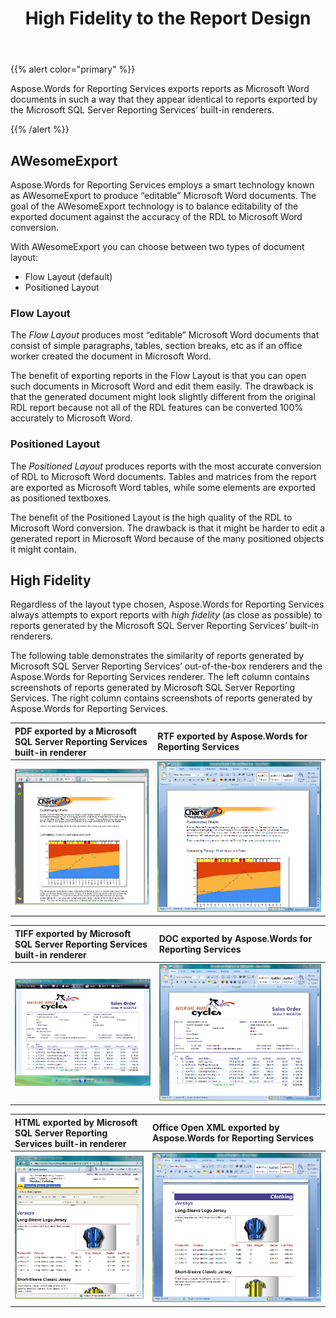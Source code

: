 ﻿---
title: High Fidelity to the Report Design
second_title: Aspose.Words for Reporting Services
articleTitle: High Fidelity to the Report Design
linktitle: High Fidelity to the Report Design
description: "This page demonstrates high quality of the output documents produced of the Aspose.Words for Reporting Services."
type: docs
weight: 50
url: /reportingservices/high-fidelity-to-the-report-design/
---

{{% alert color="primary" %}}

Aspose.Words for Reporting Services exports reports as Microsoft Word documents in such a way that they appear identical to reports exported by the Microsoft SQL Server Reporting Services’ built-in renderers.

{{% /alert %}}

## AWesomeExport

Aspose.Words for Reporting Services employs a smart technology known as AWesomeExport to produce “editable” Microsoft Word documents. The goal of the AWesomeExport technology is to balance editability of the exported document against the accuracy of the RDL to Microsoft Word conversion.

With AWesomeExport you can choose between two types of document layout:

- Flow Layout (default)
- Positioned Layout

### Flow Layout

The *Flow Layout* produces most “editable” Microsoft Word documents that consist of simple paragraphs, tables, section breaks, etc as if an office worker created the document in Microsoft Word.

The benefit of exporting reports in the Flow Layout is that you can open such documents in Microsoft Word and edit them easily. The drawback is that the generated document might look slightly different from the original RDL report because not all of the RDL features can be converted 100% accurately to Microsoft Word.

### Positioned Layout

The *Positioned Layout* produces reports with the most accurate conversion of RDL to Microsoft Word documents. Tables and matrices from the report are exported as Microsoft Word tables, while some elements are exported as positioned textboxes.

The benefit of the Positioned Layout is the high quality of the RDL to Microsoft Word conversion. The drawback is that it might be harder to edit a generated report in Microsoft Word because of the many positioned objects it might contain.

## High Fidelity

Regardless of the layout type chosen, Aspose.Words for Reporting Services always attempts to export reports with *high fidelity* (as close as possible) to reports generated by the Microsoft SQL Server Reporting Services’ built-in renderers.

The following table demonstrates the similarity of reports generated by Microsoft SQL Server Reporting Services’ out-of-the-box renderers and the Aspose.Words for Reporting Services renderer. The left column contains screenshots of reports generated by Microsoft SQL Server Reporting Services. The right column contains screenshots of reports generated by Aspose.Words for Reporting Services.

| PDF exported by a Microsoft SQL Server Reporting Services built-in renderer | RTF exported by Aspose.Words for Reporting Services |
| :- | :- |
| ![todo:image_alt_text](high-fidelity-to-the-report-design-1.png) | ![todo:image_alt_text](high-fidelity-to-the-report-design-2.png) |


| TIFF exported by Microsoft SQL Server Reporting Services built-in renderer | DOC exported by Aspose.Words for Reporting Services |
| :- | :- |
| ![todo:image_alt_text](high-fidelity-to-the-report-design-3.png) | ![todo:image_alt_text](high-fidelity-to-the-report-design-4.png) |


| HTML exported by Microsoft SQL Server Reporting Services built-in renderer | Office Open XML exported by Aspose.Words for Reporting Services |
| :- | :- |
| ![todo:image_alt_text](high-fidelity-to-the-report-design-5.png) | ![todo:image_alt_text](high-fidelity-to-the-report-design-6.png) |

